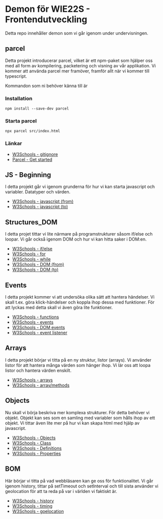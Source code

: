 # Demon för WIE22S - Frontendutveckling

Detta repo innehåller demon som vi går igenom under undervisningen.

## parcel

Detta projekt introducerar parcel, vilket är ett npm-paket som hjälper oss med all form av kompilering, packetering och visning av vår applikation. Vi kommer att använda parcel mer framöver, framför allt när vi kommer till typescript.

Kommandon som ni behöver känna till är

### Installation

```terminal
npm install --save-dev parcel
```

### Starta parcel

```terminal
npx parcel src/index.html
```

### Länkar

- [W3Schools - gitignore](https://www.w3schools.com/git/git_ignore.asp)
- [Parcel - Get started](https://parceljs.org/getting-started/webapp/)

## JS - Beginning

I detta projekt går vi igenom grunderna för hur vi kan starta javascript och variabler. Datatyper och värden. 

- [W3Schools - javascript (from)](https://www.w3schools.com/js/js_intro.asp)
- [W3Schools - javascript (to)](https://www.w3schools.com/js/js_datatypes.asp)

## Structures_DOM

I detta projet tittar vi lite närmare på programstrukturer såsom if/else och loopar. Vi går också igenom DOM och hur vi kan hitta saker i DOM:en.

- [W3Schools - if/else](https://www.w3schools.com/js/js_if_else.asp)
- [W3Schools - for](https://www.w3schools.com/js/js_loop_for.asp)
- [W3Schools - while](https://www.w3schools.com/js/js_loop_while.asp)
- [W3Schools - DOM (from)](https://www.w3schools.com/js/js_htmldom.asp)
- [W3Schools - DOM (to)](https://www.w3schools.com/js/js_htmldom_document.asp)

## Events

I detta projekt kommer vi att undersöka olika sätt att hantera händelser. Vi skall t.ex. göra klick-händelser och koppla ihop dessa med funktioner. För att lyckas med detta skall vi även göra lite funktioner. 

- [W3Schools - functions](https://www.w3schools.com/js/js_functions.asp)
- [W3Schools - events](https://www.w3schools.com/js/js_events.asp)
- [W3Schools - DOM events](https://www.w3schools.com/js/js_htmldom_events.asp)
- [W3Schools - event listener](https://www.w3schools.com/js/js_htmldom_eventlistener.asp)

## Arrays

I detta projekt börjar vi titta på en ny struktur, listor (arrays). Vi använder listor för att hantera många värden som hänger ihop. Vi lär oss att loopa listor och hantera värden enskilt.

- [W3Schools - arrays](https://www.w3schools.com/js/js_arrays.asp)
- [W3Schools - array/methods](https://www.w3schools.com/js/js_array_methods.asp)

## Objects

Nu skall vi börja beskriva mer komplexa strukturer. För detta behöver vi objekt. Objekt kan ses som en samling med variabler som hålls ihop av ett objekt. Vi tittar även lite mer på hur vi kan skapa html med hjälp av javascript.

- [W3Schools - Objects](https://www.w3schools.com/js/js_objects.asp)
- [W3Schools - Class](https://www.w3schools.com/js/js_class_intro.asp)
- [W3Schools - Definitions](https://www.w3schools.com/js/js_object_definition.asp)
- [W3Schools - Properties](https://www.w3schools.com/js/js_object_properties.asp)

## BOM

Här börjar vi titta på vad webbläsaren kan ge oss för funktionalitet. Vi går igenom history, tittar på setTimeout och setInterval och till sista använder vi geolocation för att ta reda på var i världen vi faktiskt är.

- [W3Schools - history](https://www.w3schools.com/js/js_window_history.asp)
- [W3Schools - timing](https://www.w3schools.com/js/js_timing.asp)
- [W3Schools - goelocation](https://www.w3schools.com/js/js_api_geolocation.asp)
